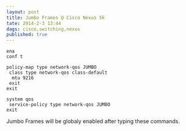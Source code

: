 ```yaml
---
layout: post
title: Jumbo Frames @ Cisco Nexus 5k
tate: 2014-2-3 13:44 
dags: cisco,switching,nexus
published: true
---
```



    ena
    conf t

    policy-map type network-qos JUMBO
     class type network-qos class-default
      mtu 9216
     exit
    exit

    system qos
     service-policy type network-qos JUMBO
    exit


Jumbo Frames will be globaly enabled after typing these commands.